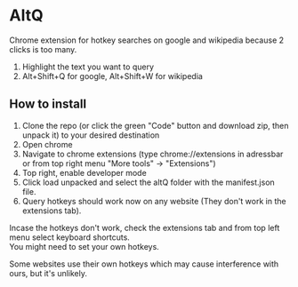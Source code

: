 # AltQ
Chrome extension for hotkey searches on google and wikipedia because 2 clicks is too many.

1. Highlight the text you want to query
2. Alt+Shift+Q for google, Alt+Shift+W for wikipedia

## How to install

1. Clone the repo (or click the green "Code" button and download zip, then unpack it) to your desired destination
2. Open chrome
3. Navigate to chrome extensions (type chrome://extensions in adressbar or from top right menu "More tools" -> "Extensions")
4. Top right, enable developer mode
5. Click load unpacked and select the altQ folder with the manifest.json file.
6. Query hotkeys should work now on any website (They don't work in the extensions tab).

Incase the hotkeys don't work, check the extensions tab and from top left menu select keyboard shortcuts.\
You might need to set your own hotkeys.

Some websites use their own hotkeys which may cause interference with ours, but it's unlikely.
